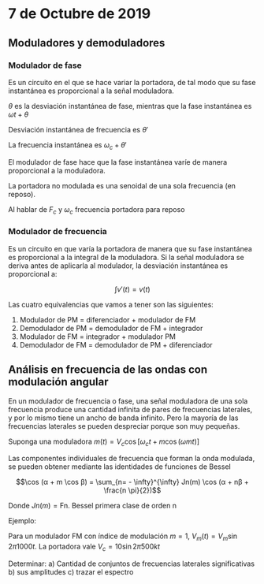 
# 7 de Octubre de 2019

## Moduladores y demoduladores

### Modulador de fase

Es un circuito en el que se hace variar la portadora, de tal modo que su fase instantánea es proporcional a la señal moduladora.

$\theta$ es la desviación instantánea de fase, mientras que la fase instantánea es $ωt + \theta$


Desviación instantánea de frecuencia es $\theta '$ 

La frecuencia instantánea es $ω_{c} + \theta '$


El modulador de fase hace que la fase instantánea varíe de manera proporcional a la moduladora.

La portadora no modulada es una senoidal de una sola frecuencia (en reposo).

Al hablar de $F_{c}$ y $ω_{c}$ frecuencia portadora para reposo

### Modulador de frecuencia

Es un circuito en que varía la portadora de manera que su fase instantánea es proporcional a la integral de la moduladora. Si la señal moduladora se deriva antes de aplicarla al modulador, la desviación instantánea es proporcional a:

$$ \int v'(t) = v(t) $$

Las cuatro equivalencias que vamos a tener son las siguientes: 

1. Modulador de PM = diferenciador + modulador de FM
2. Demodulador de PM = demodulador de FM + integrador
3. Modulador de FM = integrador + modulador PM
4. Demodulador de FM = demodulador de PM + diferenciador

## Análisis en frecuencia de las ondas con modulación angular

En un modulador de frecuencia o fase, una señal moduladora de una sola frecuencia produce una cantidad infinita de pares de frecuencias laterales, y por lo mismo tiene un ancho de banda infinito. Pero la mayoría de las frecuencias laterales se pueden despreciar porque son muy pequeñas.

Suponga una moduladora $m(t) = V_{c} \cos [ω_{c}t + m \cos (ωmt) ]$

Las componentes individuales de frecuencia que forman la onda modulada, se pueden obtener mediante las identidades de funciones de Bessel 

$$\cos (α + m \cos β) = \sum_{n= - \infty}^{\infty} Jn(m) \cos (α + nβ + \frac{n \pi}{2})$$

Donde $Jn(m) = \text{Fn. Bessel primera clase de orden n}$

Ejemplo:

Para un modulador FM con índice de modulación $m = 1$, $V_{m}(t) = V_{m} \sin 2 \pi 1000 t$.
La portadora vale $V_{c} = 10 \sin 2 \pi 500k t$

Determinar:
a) Cantidad de conjuntos de frecuencias laterales significativas
b) sus amplitudes
c) trazar el espectro




